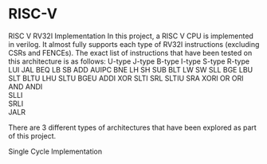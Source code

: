 # RISC-V

RISC V RV32I Implementation
In this project, a RISC V CPU is implemented in verilog. It almost fully supports each type of RV32I instructions (excluding CSRs and FENCEs). The exact list of instructions that have been tested on this architecture is as follows:
U-type	J-type	B-type	I-type	S-type	R-type
LUI	JAL	BEQ	LB	SB	ADD
AUIPC		BNE	LH	SH	SUB
		BLT	LW	SW	SLL
		BGE	LBU		SLT
		BLTU	LHU		SLTU
		BGEU	ADDI		XOR
			SLTI		SRL
			SLTIU		SRA
			XORI		OR
			ORI		AND
			ANDI		
			SLLI		
			SRLI		
			JALR
		

There are 3 different types of architectures that have been explored as part of this project. 

Single Cycle Implementation





